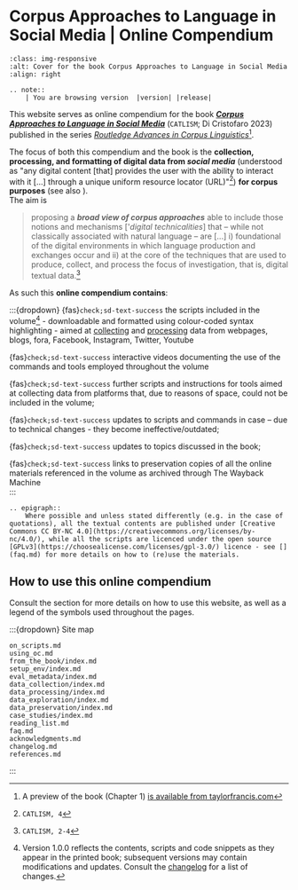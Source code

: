 # Corpus Approaches to Language in Social Media | Online Compendium

```{image} https://images.tandf.co.uk/common/jackets/crclarge/978100322/9781003225218.jpg
:class: img-responsive
:alt: Cover for the book Corpus Approaches to Language in Social Media
:align: right
```

```{eval-rst}
.. note:: 
    | You are browsing version  |version| |release|
```

This website serves as online compendium for the book [***Corpus Approaches to Language in Social Media***](https://www.routledge.com/Corpus-Approaches-to-Language-in-Social-Media/Cristofaro/p/book/9781032125701) (`CATLISM`; Di Cristofaro 2023) published in the series [*Routledge Advances in Corpus Linguistics*](https://www.routledge.com/Routledge-Advances-in-Corpus-Linguistics/book-series/SE0593)[^sn4].  

The focus of both this compendium and the book is the **collection, processing, and formatting of digital data from *social media*** (understood as "any digital content [that] provides the user with the ability to interact with it [...] through a unique uniform resource locator (URL)"[^sn3]) **for corpus purposes** (see also [](on_scripts.md)).  
The aim is

> proposing a ***broad view of corpus approaches*** able to include those notions and mechanisms ['*digital technicalities*] that – while not classically associated with natural language – are [...] i) foundational of the digital environments in which language production and exchanges occur and ii) at the core of the techniques that are used to produce, collect, and process the focus of investigation, that is, digital textual data.[^sn7]
  
As such this **online compendium contains**:  
  
:::{dropdown} 
{fas}`check;sd-text-success` the scripts included in the volume[^sn6] - downloadable and formatted using colour-coded syntax highlighting - aimed at [collecting](data_collection/index.md) and [processing](data_processing/index.md) data from webpages, blogs, fora, Facebook, Instagram, Twitter, Youtube  
  
{fas}`check;sd-text-success` interactive videos documenting the use of the commands and tools employed throughout the volume  
  
{fas}`check;sd-text-success` further scripts and instructions for tools aimed at collecting data from platforms that, due to reasons of space, could not be included in the volume;  
  
{fas}`check;sd-text-success` updates to scripts and commands in case – due to technical changes - they become ineffective/outdated;  
  
{fas}`check;sd-text-success` updates to topics discussed in the book;  
  
{fas}`check;sd-text-success` links to preservation copies of all the online materials referenced in the volume as archived through The Wayback Machine  
:::

```{eval-rst}
.. epigraph::
    Where possible and unless stated differently (e.g. in the case of quotations), all the textual contents are published under [Creative Commons CC BY-NC 4.0](https://creativecommons.org/licenses/by-nc/4.0/), while all the scripts are licenced under the open source [GPLv3](https://choosealicense.com/licenses/gpl-3.0/) licence - see [](faq.md) for more details on how to (re)use the materials.
```
  

 

## How to use this online compendium

Consult the [](./using_oc.md) section for more details on how to use this website, as well as a legend of the symbols used throughout the pages.

:::{dropdown} Site map
```{toctree}
on_scripts.md
using_oc.md
from_the_book/index.md
setup_env/index.md
eval_metadata/index.md
data_collection/index.md
data_processing/index.md
data_exploration/index.md
data_preservation/index.md
case_studies/index.md
reading_list.md
faq.md
acknowledgments.md
changelog.md
references.md
```

:::

[^sn1]: https://www.taylorfrancis.com/books/mono/10.4324/9781003225218/corpus-approaches-language-social-media-matteo-di-cristofaro
[^sn2]: such as this
[^sn3]: `CATLISM, 4`
[^sn4]: A preview of the book (Chapter 1) [is available from taylorfrancis.com](https://www.taylorfrancis.com/books/mono/10.4324/9781003225218/corpus-approaches-language-social-media-matteo-di-cristofaro)
[^sn5]: `CATLISM, 2`
[^sn6]: Version 1.0.0 reflects the contents, scripts and code snippets as they appear in the printed book; subsequent versions may contain modifications and updates. Consult the [changelog](https://catlism.github.io/changelog.html) for a list of changes.
[^sn7]: `CATLISM, 2-4`
